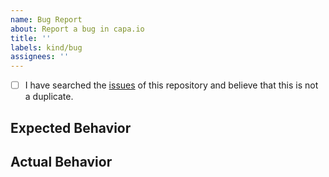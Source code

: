 ```yaml
---
name: Bug Report
about: Report a bug in capa.io
title: ''
labels: kind/bug
assignees: ''
---
```


- [ ] I have searched the [issues](https://github.com/capa-cloud/capa.io/issues) of this repository and believe that this is not a duplicate.

## Expected Behavior

<!-- Briefly describe what you expect to happen -->


## Actual Behavior

<!-- Briefly describe what is actually happening -->
